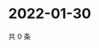 # 2022-01-30

共 0 条

<!-- BEGIN WEIBO -->
<!-- 最后更新时间 Sun Jan 30 2022 17:00:55 GMT+0800 (China Standard Time) -->

<!-- END WEIBO -->
